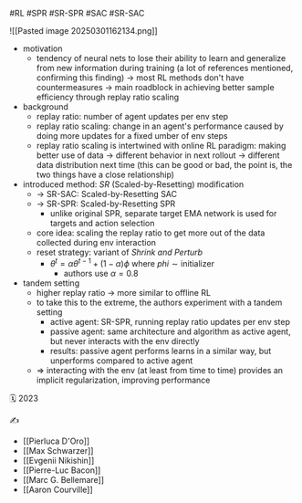 #RL #SPR #SR-SPR #SAC #SR-SAC

![[Pasted image 20250301162134.png]]
- motivation
	- tendency of neural nets to lose their ability to learn and generalize from new information during training (a lot of references mentioned, confirming this finding) -> most RL methods don't have countermeasures -> main roadblock in achieving better sample efficiency through replay ratio scaling
- background
	- replay ratio: number of agent updates per env step
	- replay ratio scaling: change in an agent's performance caused by doing more updates for a fixed umber of env steps
	- replay ratio scaling is intertwined with online RL paradigm: making better use of data -> different behavior in next rollout -> different data distribution next time (this can be good or bad, the point is, the two things have a close relationship)
- introduced method: *SR* (Scaled-by-Resetting) modification
	- -> SR-SAC: Scaled-by-Resetting SAC
	- -> SR-SPR: Scaled-by-Resetting SPR
		- unlike original SPR, separate target EMA network is used for targets and action selection
	- core idea: scaling the replay ratio to get more out of the data collected during env interaction
	- reset strategy: variant of *Shrink and Perturb*
		- $\theta^t=\alpha\theta^{t-1}+(1-\alpha)\phi$ where $phi\sim\text{initializer}$
			- authors use $\alpha=0.8$
- tandem setting
	- higher replay ratio -> more similar to offline RL
	- to take this to the extreme, the authors experiment with a tandem setting
		- active agent: SR-SPR, running $\text{replay ratio}$ updates per env step
		- passive agent: same architecture and algorithm as active agent, but never interacts with the env directly
		- results: passive agent performs learns in a similar way, but unperforms compared to active agent
	- => interacting with the env (at least from time to time) provides an implicit regularization, improving performance

🗓️ 2023

✍️
- [[Pierluca D'Oro]]
- [[Max Schwarzer]]
- [[Evgenii Nikishin]]
- [[Pierre-Luc Bacon]]
- [[Marc G. Bellemare]]
- [[Aaron Courville]]
